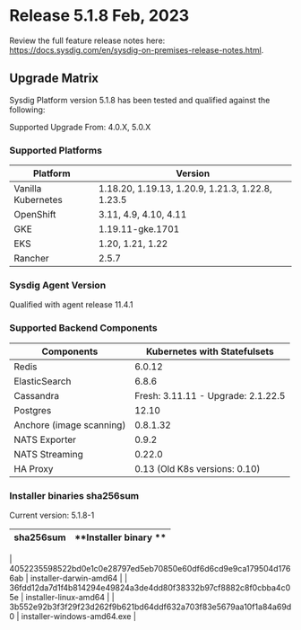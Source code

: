 Release 5.1.8 Feb, 2023
===

Review the full feature release notes here: https://docs.sysdig.com/en/sysdig-on-premises-release-notes.html.

Upgrade Matrix
---

Sysdig Platform version 5.1.8 has been tested and qualified against the following:

Supported Upgrade From: 4.0.X, 5.0.X

### Supported Platforms

| **Platform** | **Version** |
|---|---|
| Vanilla Kubernetes          | 1.18.20, 1.19.13, 1.20.9, 1.21.3, 1.22.8, 1.23.5 |
| OpenShift                   | 3.11, 4.9, 4.10, 4.11 |
| GKE                         | 1.19.11-gke.1701 |
| EKS                         | 1.20, 1.21, 1.22 |
| Rancher                     | 2.5.7 |

### Sysdig Agent Version

Qualified with agent release 11.4.1

### Supported Backend Components

| **Components** | **Kubernetes with Statefulsets** |
|---|---|
| Redis                      | 6.0.12 |
| ElasticSearch              | 6.8.6 |
| Cassandra                  | Fresh: 3.11.11 - Upgrade: 2.1.22.5 |
| Postgres                   | 12.10 |
| Anchore (image scanning)   | 0.8.1.32 |
| NATS Exporter              | 0.9.2 |
| NATS Streaming             | 0.22.0 |
| HA Proxy                   | 0.13 (Old K8s versions: 0.10) |


### Installer binaries sha256sum

Current version: 5.1.8-1

| **sha256sum** | **Installer binary ** |
|---|---|

| 4052235598522bd0e1c0e28797ed5eb70850e60df6d6cd9e9ca179504d1766ab | installer-darwin-amd64 |
| 36fdd12da7d1f4b814294e49824a3de4dd80f38332b97cf8882c8f0cbba4c05e | installer-linux-amd64 |
| 3b552e92b3f3f29f23d262f9b621bd64ddf632a703f83e5679aa10f1a84a69d0 | installer-windows-amd64.exe |


